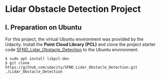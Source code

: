 # Lidar Obstacle Detection Project

## I. Preparation on Ubuntu
For this project, the virtual Ubuntu environment was provided by the Udacity. 
Install the **Point Cloud Library (PCL)** and clone the project starter code [SFND_Lidar_Obstacle_Detection](https://github.com/udacity/SFND_Lidar_Obstacle_Detection) to the Ubuntu environment.
```shell
$ sudo apt install libpcl-dev
$ git clone https://github.com/udacity/SFND_Lidar_Obstacle_Detection.git ./Lidar_Obstacle_Detection
```
